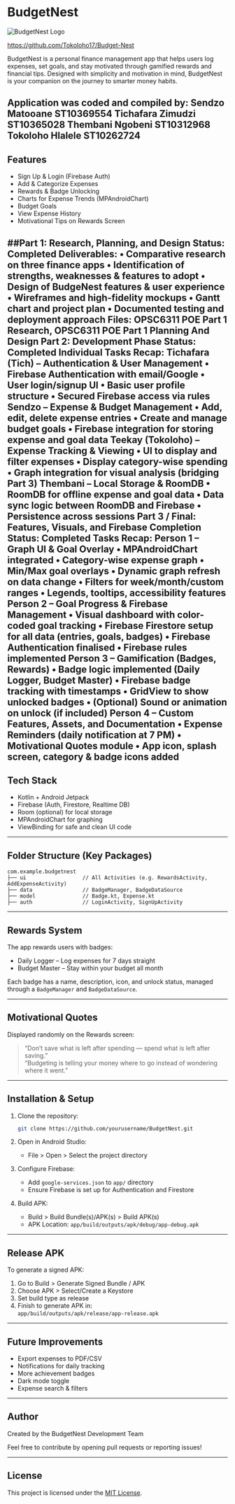 # BudgetNest

![BudgetNest Logo](docs/logo.png)

https://github.com/Tokoloho17/Budget-Nest


BudgetNest is a personal finance management app that helps users log expenses, set goals, and stay motivated through gamified rewards and financial tips. Designed with simplicity and motivation in mind, BudgetNest is your companion on the journey to smarter money habits.

Application was coded and compiled by:
 Sendzo Matooane ST10369554
 Tichafara Zimudzi ST10365028
 Thembani Ngobeni ST10312968
 Tokoloho Hlalele ST10262724
---

## Features

- Sign Up & Login (Firebase Auth)
- Add & Categorize Expenses
- Rewards & Badge Unlocking
- Charts for Expense Trends (MPAndroidChart)
- Budget Goals
- View Expense History
- Motivational Tips on Rewards Screen


##Part 1: Research, Planning, and Design
Status: Completed
Deliverables:
•	Comparative research on three finance apps
•	Identification of strengths, weaknesses & features to adopt
•	Design of BudgeNest features & user experience
•	Wireframes and high-fidelity mockups
•	Gantt chart and project plan
•	Documented testing and deployment approach
Files: OPSC6311 POE Part 1 Research, OPSC6311 POE Part 1 Planning And Design
Part 2: Development Phase
Status: Completed
Individual Tasks Recap:
Tichafara (Tich) – Authentication & User Management
•	Firebase Authentication with email/Google
•	User login/signup UI
•	Basic user profile structure
•	Secured Firebase access via rules
Sendzo – Expense & Budget Management
•	Add, edit, delete expense entries
•	Create and manage budget goals
•	Firebase integration for storing expense and goal data
Teekay (Tokoloho) – Expense Tracking & Viewing
•	UI to display and filter expenses
•	Display category-wise spending
•	Graph integration for visual analysis (bridging Part 3)
Thembani – Local Storage & RoomDB
•	RoomDB for offline expense and goal data
•	Data sync logic between RoomDB and Firebase
•	Persistence across sessions
Part 3 / Final: Features, Visuals, and Firebase Completion
Status: Completed
Tasks Recap:
Person 1 – Graph UI & Goal Overlay
•	MPAndroidChart integrated
•	Category-wise expense graph
•	Min/Max goal overlays
•	Dynamic graph refresh on data change
•	Filters for week/month/custom ranges
•	Legends, tooltips, accessibility features
Person 2 – Goal Progress & Firebase Management
•	Visual dashboard with color-coded goal tracking
•	Firebase Firestore setup for all data (entries, goals, badges)
•	Firebase Authentication finalised
•	Firebase rules implemented
Person 3 – Gamification (Badges, Rewards)
•	Badge logic implemented (Daily Logger, Budget Master)
•	Firebase badge tracking with timestamps
•	GridView to show unlocked badges
•	(Optional) Sound or animation on unlock (if included)
Person 4 – Custom Features, Assets, and Documentation
•	Expense Reminders (daily notification at 7 PM)
•	Motivational Quotes module
•	App icon, splash screen, category & badge icons added
---

## Tech Stack

- Kotlin + Android Jetpack
- Firebase (Auth, Firestore, Realtime DB)
- Room (optional) for local storage
- MPAndroidChart for graphing
- ViewBinding for safe and clean UI code

---

## Folder Structure (Key Packages)

```
com.example.budgetnest
├── ui                  // All Activities (e.g. RewardsActivity, AddExpenseActivity)
├── data                // BadgeManager, BadgeDataSource
├── model               // Badge.kt, Expense.kt
├── auth                // LoginActivity, SignUpActivity
```

---

## Rewards System

The app rewards users with badges:

- Daily Logger – Log expenses for 7 days straight
- Budget Master – Stay within your budget all month

Each badge has a name, description, icon, and unlock status, managed through a `BadgeManager` and `BadgeDataSource`.

---

## Motivational Quotes

Displayed randomly on the Rewards screen:

> “Don’t save what is left after spending — spend what is left after saving.”  
> “Budgeting is telling your money where to go instead of wondering where it went.”

---

## Installation & Setup

1. Clone the repository:
   ```bash
   git clone https://github.com/yourusername/BudgetNest.git
   ```

2. Open in Android Studio:
   - File > Open > Select the project directory

3. Configure Firebase:
   - Add `google-services.json` to `app/` directory
   - Ensure Firebase is set up for Authentication and Firestore

4. Build APK:
   - Build > Build Bundle(s)/APK(s) > Build APK(s)
   - APK Location: `app/build/outputs/apk/debug/app-debug.apk`

---

## Release APK

To generate a signed APK:

1. Go to Build > Generate Signed Bundle / APK  
2. Choose APK > Select/Create a Keystore  
3. Set build type as release  
4. Finish to generate APK in:  
   `app/build/outputs/apk/release/app-release.apk`

---

## Future Improvements

- Export expenses to PDF/CSV  
- Notifications for daily tracking  
- More achievement badges  
- Dark mode toggle  
- Expense search & filters

---

## Author

Created by the BudgetNest Development Team

Feel free to contribute by opening pull requests or reporting issues!

---

## License

This project is licensed under the [MIT License](LICENSE).


